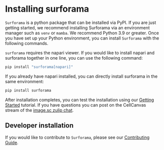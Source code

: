 # Installing surforama

`Surforama` is a python package that can be installed via PyPI. If you are just getting started, we recommend installing Surforama via an environment manager such as `venv` or `mamba`. We recommend Python 3.9 or greater. Once you have set up your Python environment, you can install `Surforama` with the following commands.

`surforama` requires the napari viewer. If you would like to install napari and surforama together in one line, you can use the following command:

```bash
pip install "surforama[napari]"
```

If you already have napari installed, you can directly install surforama in the same environment:

```bash
pip install surforama
```

After installation completes, you can test the installation using our [Getting Started](getting_started.md) tutorial. If you have questions you can post on the CellCanvas stream of the [image.sc zulip chat](http://imagesc.zulipchat.com/).

## Developer installation
If you would like to contribute to `Surforama`, please see our [Contributing Guide](contributing.md).
